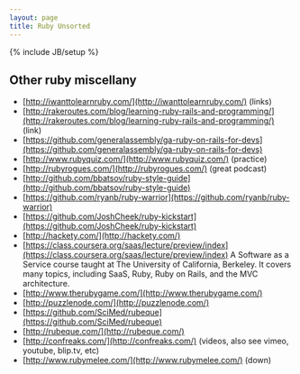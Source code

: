 ```yaml
---
layout: page
title: Ruby Unsorted
---
```

{% include JB/setup %}
## Other ruby miscellany
* [http://iwanttolearnruby.com/](http://iwanttolearnruby.com/) (links)
* [http://rakeroutes.com/blog/learning-ruby-rails-and-programming/](http://rakeroutes.com/blog/learning-ruby-rails-and-programming/) (link)
* [https://github.com/generalassembly/ga-ruby-on-rails-for-devs](https://github.com/generalassembly/ga-ruby-on-rails-for-devs)
* [http://www.rubyquiz.com/](http://www.rubyquiz.com/) (practice)
* [http://rubyrogues.com/](http://rubyrogues.com/) (great podcast)
* [http://github.com/bbatsov/ruby-style-guide](http://github.com/bbatsov/ruby-style-guide)
* [https://github.com/ryanb/ruby-warrior](https://github.com/ryanb/ruby-warrior)
* [https://github.com/JoshCheek/ruby-kickstart](https://github.com/JoshCheek/ruby-kickstart)
* [http://hackety.com/](http://hackety.com/)
* [https://class.coursera.org/saas/lecture/preview/index](https://class.coursera.org/saas/lecture/preview/index) A Software as a Service course taught at The University of California, Berkeley. It covers many topics, including SaaS, Ruby, Ruby on Rails, and the MVC architecture.
* [http://www.therubygame.com/](http://www.therubygame.com/)
* [http://puzzlenode.com/](http://puzzlenode.com/)
* [https://github.com/SciMed/rubeque](https://github.com/SciMed/rubeque)
* [http://rubeque.com/](http://rubeque.com/)
* [http://confreaks.com/](http://confreaks.com/) (videos, also see vimeo, youtube, blip.tv, etc)
* [http://www.rubymelee.com/](http://www.rubymelee.com/) (down)
